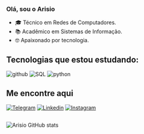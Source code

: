 ### Olá, sou o Arisio

- 🎓 Técnico em Redes de Computadores.
- 📚 Acadêmico em Sistemas de Informação.
- 🤓 Apaixonado por tecnologia.

## Tecnologias que estou estudando:
![github](https://img.shields.io/badge/GitHub-100000?style=for-the-badge&logo=github&logoColor=white&color=gray)
![SQL](https://img.shields.io/badge/MySQL-4479A1?style=for-the-badge&logo=mysql&logoColor=white&color=gray)
![python](https://img.shields.io/badge/python-3670A0?style=for-the-badge&logo=python&logoColor=white&color=gray) 


## Me encontre aqui
[![Telegram](https://img.shields.io/badge/Telegram-2CA5E0?style=for-the-badge&logo=telegram&logoColor=white&color=gray)](https://t.me/arisioandrad/)
[![Linkedin](https://img.shields.io/badge/LinkedIn-0077B5?style=for-the-badge&logo=linkedin&logoColor=white&color=gray)](https://www.linkedin.com/in/arisioandrade)
[![Instagram](https://img.shields.io/badge/Instagram-E4405F?style=for-the-badge&logo=instagram&logoColor=white&color=gray)](https://www.instagram.com/arisioandrade_/)

## 
![Arisio GitHub stats](https://github-readme-stats.vercel.app/api/top-langs/?username=arisioandradee&layout=compact&bg_color=000000)
